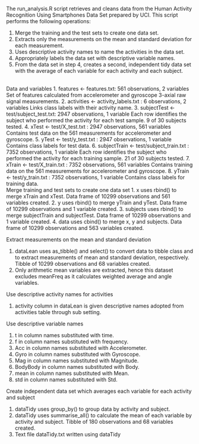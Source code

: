 The run_analysis.R script retrieves and cleans data from the Human Activity Recognition Using Smartphones Data Set prepared by UCI. This script performs the following operations:
<br/>
1. Merge the training and the test sets to create one data set.<br/>
1. Extracts only the measurements on the mean and standard deviation for each measurement.<br/>
1. Uses descriptive activity names to name the activities in the data set.<br/>
1. Appropriately labels the data set with descriptive variable names.<br/>
1. From the data set in step 4, creates a second, independent tidy data set with the average of each variable for each activity and each subject.<br/>
<br/>
Data and variables  
  1.	features <- features.txt: 561 observations, 2 variables  
      Set of features calculated from accelerometer and gyroscope 3-axial raw signal measurements.
  2.	activities <- activity_labels.txt : 6 observations, 2 variables  
      Links class labels with their activity name.
  3.	subjectTest <- test/subject_test.txt: 2947 observations, 1 variable  
      Each row identifies the subject who performed the activity for each test sample. 9 of 30 subjects tested.
  4.	xTest <- test/X_test.txt : 2947 observations, 561 variables  
      Contains test data on the 561 measurements for accelerometer and gyroscope.
  5.	yTest <- test/y_test.txt : 2947 observations, 1 variable  
      Contains class labels for test data.
  6.	subjectTrain <- test/subject_train.txt : 7352 observations, 1 variable  
      Each row identifies the subject who performed the activity for each training sample. 21 of 30 subjects tested.
  7.	xTrain <- test/X_train.txt : 7352 observations, 561 variables  
      Contains training data on the 561 measurements for accelerometer and gyroscope.
  8.	yTrain <- test/y_train.txt : 7352 observations, 1 variable  
      Contains class labels for training data.
<br/>
Merge training and test sets to create one data set  
  1.	x uses rbind() to merge xTrain and xTest. Data frame of 10299 observations and 561 variables created.
  2.	y uses rbind() to merge yTrain and yTest. Data frame of 10299 observations and 1 variable created.
  3.	subjects uses rbind() to merge subjectTrain and subjectTest. Data frame of 10299 observations and 1 variable created.
  4.	data uses cbind() to merge x, y and subjects. Data frame of 10299 observations and 563 variables created.


Extract measurements on the mean and standard deviation  
  1.	dataLean uses as_tibble() and select() to convert data to tibble class and to extract measurements of mean and standard           deviation, respectively. Tibble of 10299 observations and 68 variables created.
  2.	Only arithmetic mean variables are extracted, hence this dataset excludes meanFreq as it calculates weighted average and           angle variables.
  
  
Use descriptive activity names for activities  
  1.	activity column in dataLean is given descriptive names adopted from activities table through sub setting.
  
  
Use descriptive variable names  
  1.	t in column names substituted with time.  
  2.	f in column names substituted with frequency.  
  3.	Acc in column names substituted with Accelerometer.  
  4.	Gyro in column names substituted with Gyroscope.  
  5.	Mag in column names substituted with Magnitude.  
  6.	BodyBody in column names substituted with Body.  
  7.	mean in column names substituted with Mean.  
  8.	std in column names substituted with Std.  
  
  
Create independent data set which averages each variable for each activity and subject  
  1.	dataTidy uses group_by() to group data by activity and subject.
  2.	dataTidy uses summarise_all() to calculate the mean of each variable by activity and subject. Tibble of 180 observations and 68 variables created.
  3.	Text file dataTidy.txt written using dataTidy
